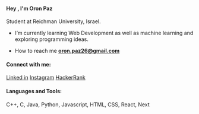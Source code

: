 <h4>Hey , I'm Oron Paz</h4>
<p>Student at Reichman University, Israel.</p>

- I’m currently learning Web Development as well as machine learning and exploring programming ideas.

- How to reach me **oron.paz26@gmail.com**
  
<h4 align="left">Connect with me:</h4>
<p align="left">
  <a href="https://www.linkedin.com/in/oronpaz/" target="blank">Linked in</a>
  <a href="https://www.instagram.com/oron_paz/" target="blank">Instagram</a>
  <a href="https://www.hackerrank.com/profile/oron_paz26" target="blank">HackerRank</a>
</p>

<h4 align="left">Languages and Tools:</h4>
<p>C++, C, Java, Python, Javascript, HTML, CSS, React, Next </p>
